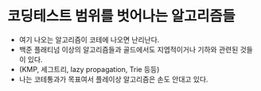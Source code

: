 # 코딩테스트 범위를 벗어나는 알고리즘들

- 여기 나오는 알고리즘이 코테에 나오면 난리난다.
- 백준 플래티넘 이상의 알고리즘들과 골드에서도 지엽적이거나 기하와 관련된 것들이 있다.
- (KMP, 세그트리, lazy propagation, Trie 등등)
- 나는 코테통과가 목표여서 플레이상 알고리즘은 손도 안대고 있다.
